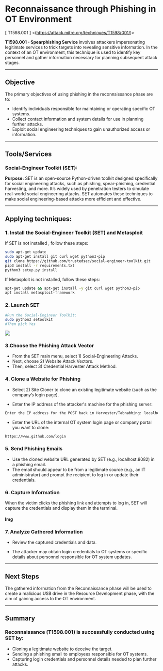# Reconnaissance through Phishing in OT Environment
[ T1598.001 ] <(https://attack.mitre.org/techniques/T1598/001/)> 


**T1598.001 - Spearphishing Service** involves attackers impersonating legitimate services to trick targets into revealing sensitive information. In the context of an OT environment, this technique is used to identify key personnel and gather information necessary for planning subsequent attack stages.

---

## Objective

The primary objectives of using phishing in the reconnaissance phase are to:
- Identify individuals responsible for maintaining or operating specific OT systems.
- Collect contact information and system details for use in planning further attacks.
- Exploit social engineering techniques to gain unauthorized access or information.

---
## Tools/Services
### Social-Engineer Toolkit (SET):

**Purpose:** SET is an open-source Python-driven toolkit designed specifically for social engineering attacks, such as phishing, spear-phishing, credential harvesting, and more. It’s widely used by penetration testers to simulate real-world social engineering attacks. SET automates these techniques to make social engineering-based attacks more efficient and effective.

---
## Applying techniques:


### 1. Install the Social-Engineer Toolkit (SET) and Metasploit

If SET is not installed , follow these steps:

```bash
sudo apt-get update
sudo apt-get install git curl wget python3-pip
git clone https://github.com/trustedsec/social-engineer-toolkit.git
pip3 install -r requirements.txt
python3 setup.py install
```
If Metasploit is not installed, follow these steps:
```bash
apt-get update && apt-get install -y git curl wget python3-pip
apt install metasploit-framework
```

### 2. Launch SET

```bash
#Run the Social-Engineer Toolkit:
sudo python3 setoolkit
#Then pick Yes
```
![](https://drive.google.com/uc?export=view&id=1sOZpeQ8Z6xW4v8F7xX8SCsBvm8Gc77LA)

### 3.Choose the Phishing Attack Vector

- From the SET main menu, select 1) Social-Engineering Attacks.
- Next, choose 2) Website Attack Vectors.
- Then, select 3) Credential Harvester Attack Method.
  
### 4. Clone a Website for Phishing
- Select 2) Site Cloner to clone an existing legitimate website (such as the company’s login page).

- Enter the IP address of the attacker's machine for the phishing server:
```bash
Enter the IP address for the POST back in Harvester/Tabnabbing: localhost:8082
```

- Enter the URL of the internal OT system login page or company portal you want to clone:
```bash
https://www.github.com/login
```

### 5. Send Phishing Emails
- Use the cloned website URL generated by SET (e.g., localhost:8082) in a phishing email.
- The email should appear to be from a legitimate source (e.g., an IT administrator) and prompt the recipient to log in or update their credentials.

### 6. Capture Information
When the victim clicks the phishing link and attempts to log in, SET will capture the credentials and display them in the terminal.

#### Img

### 7. Analyze Gathered Information
- Review the captured credentials and data.

  
- The attacker may obtain login credentials to OT systems or specific details about personnel responsible for OT system updates.

---

## Next Steps
The gathered information from the Reconnaissance phase will be used to create a malicious USB drive in the Resource Development phase, with the aim of gaining access to the OT environment.

---
## Summary
### Reconnaissance (T1598.001) is successfully conducted using SET by:

- Cloning a legitimate website to deceive the target.
- Sending a phishing email to employees responsible for OT systems.
- Capturing login credentials and personnel details needed to plan further attacks.
